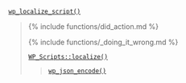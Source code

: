<p><code><a href="https://developer.wordpress.org/reference/functions/wp_localize_script/">wp_localize_script()</a></code></p>

<blockquote>

{% include functions/did_action.md %}

{% include functions/_doing_it_wrong.md %}

 [`WP_Scripts::localize()`](https://developer.wordpress.org/reference/classes/wp_scripts/localize/)
 
> [`wp_json_encode()`](https://developer.wordpress.org/reference/functions/wp_json_encode/)

</blockquote>

